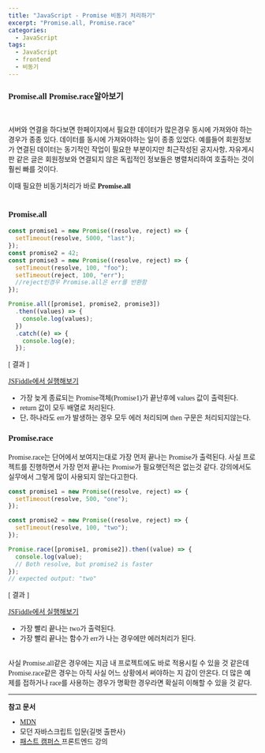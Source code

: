 ```yaml
---
title: "JavaScript - Promise 비동기 처리하기"
excerpt: "Promise.all, Promise.race"
categories:
  - JavaScript
tags:
  - JavaScript
  - frontend
  - 비동기
---
```


<style>
@font-face { font-family: 'IBMPlexSansKR-Regular';
   src: url('https://cdn.jsdelivr.net/gh/projectnoonnu/noonfonts_20-07@1.0/IBMPlexSansKR-Regular.woff') format('woff'); font-weight: normal; font-style: normal; }
body, a, h3, h4,h1{
font-family: 'IBMPlexSansKR-Regular';
}
td{
	border: 1px solid;
}
</style>

<h3>Promise.all Promise.race알아보기</h3><br>

<p>
서버와 연결을 하다보면 한페이지에서 필요한 데이터가 많은경우 동시에 가져와야 하는 경우가 종종 있다. 데이터를 동시에 가져와야하는 일이 종종 있었다. 예를들어 회원정보가 연결된 데이터는 동기적인 작업이 필요한 부분이지만 최근작성된 공지사항, 자유게시판 같은 글은 회원정보와 연결되지 않은 독립적인 정보들은 병렬처리하여 호출하는 것이 훨씬 빠를 것이다. <br>

이때 필요한 비동기처리가 바로 <b>Promise.all</b><br><br>

<h3>Promise.all</h3>

```js
const promise1 = new Promise((resolve, reject) => {
  setTimeout(resolve, 5000, "last");
});
const promise2 = 42;
const promise3 = new Promise((resolve, reject) => {
  setTimeout(resolve, 100, "foo");
  setTimeout(reject, 100, "err");
  //reject인경우 Promise.all은 err를 반환함
});

Promise.all([promise1, promise2, promise3])
  .then((values) => {
    console.log(values);
  })
  .catch((e) => {
    console.log(e);
  });
```

[ 결과 ]<br>

<a href="https://jsfiddle.net/hjleee/tvh48cxd/23/">JSFiddle에서 실행해보기 </a><br>

- 가장 늦게 종료되는 Promise객체(Promise1)가 끝난후에 values 값이 출력된다.
- return 값이 모두 배열로 처리된다.
- 단, 하나라도 err가 발생하는 경우 모두 에러 처리되며 then 구문은 처리되지않는다.

<h3>Promise.race </h3>

<p>Promise.race는 단어에서 보여지는대로 가장 먼저 끝나는 Promise가 출력된다. 사실 프로젝트를 진행하면서 가장 먼저 끝나는 Promise가 필요햇던적은 없는것 같다. 강의에서도 실무에서 그렇게 많이 사용되지 않는다고한다. </p>

```js
const promise1 = new Promise((resolve, reject) => {
  setTimeout(resolve, 500, "one");
});

const promise2 = new Promise((resolve, reject) => {
  setTimeout(resolve, 100, "two");
});

Promise.race([promise1, promise2]).then((value) => {
  console.log(value);
  // Both resolve, but promise2 is faster
});
// expected output: "two"
```

[ 결과 ]

<a href="https://jsfiddle.net/hjleee/tvh48cxd/26/">JSFiddle에서 실행해보기 </a><br>

- 가장 빨리 끝나는 two가 출력된다.
- 가장 빨리 끝나는 함수가 err가 나는 경우에만 에러처리가 된다.
  <br><br>

사실 Promise.all같은 경우에는 지금 내 프로젝트에도 바로 적용시킬 수 있을 것 같은데 Promise.race같은 경우는 아직 사실 어느 상황에서 써야하는 지 감이 안온다. 더 많은 예제를 접하거나 race를 사용하는 경우가 명확한 경우라면 확실히 이해할 수 있을 것 같다.

<hr>

<b>참고 문서</b>

- <a href="https://developer.mozilla.org/ko/docs/Web/JavaScript/Reference/Global_Objects/Promise/all">MDN</a>
- 모던 자바스크립트 입문(길벗 출판사)
- <a href="https://www.fastcampus.co.kr/"> 패스트 캠퍼스 </a>프론트엔드 강의
